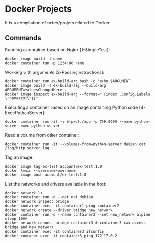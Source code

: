# Docker Projects

It is a compilation of notes/projets related to Docker.

## Commands

Running a container based on Nginx [1-SimpleTest]:

````
docker image build -t name
docker container run -p 1234:80 name 
````

Working with arguments [2-PassingInstructions]:

````
docker container run ex-build-arg bash -c 'echo $ARGUMENT'
docker image build -t ex-build-arg --build-arg ARGUMENT=valuesChangedHere .
docker image inspect ex-build-arg --format="{{index .Config.Labels \"nameTest\"}}"
````

Executing a container based on an image containing Python code [4-ExecPythonServer]:

```
docker container run -it -v $(pwd):/app -p 789:8000 --name python-server exec-python-server
```

Read a volume from other container:
```
docker container run -it --volumes-from=python-server debian cat /log/http-server.log
```

Tag an image:

```
docker image tag ex-test account/ex-test:1.0
docker login --username=username
docker image push account/ex-test:1.0
```

List the networks and drivers available in the host:

```
docker network ls
docker container run -d --net not debian
docker network inspect bridge
docker container exec -it container1 ping container2
docker network create --driver bridge new_network
docker container run -d --name container3 --net new_network alpine sleep 1000
docker network connect bridge container3 # container3 can access bridge and new_network
docker container exec -it container3 ifconfig
docker contaner exec -it container3 ping 172.17.0.2
```



